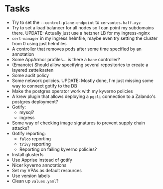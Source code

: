 # Tasks
* Try to set the `--control-plane-endpoint` to `cervantes.haff.xyz`
* Try to set a load balancer for all nodes so I can point my subdomains there. UPDATE: Actually just use a hetzner LB for my ingress-nginx
* `cert-manager` in my ingress helmfile, maybe even try setting the cluster from 0 using just helmfiles
* A controller that removes pods after some time specified by an annotation
* Some AppArmor profiles... is there a `bane` controller?
* (Emanote) Should allow specifying several repositories to create a layered zettelkasten
* Some audit policy
* Some network policies. UPDATE: Mostly done, I'm just missing some way to connect gotify to the DB
* Make the postgres operator work with my kyverno policies
* A krew plugin that allows deploying a `pgcli` connection to a Zalando's postgres deployment?
* Gotify:
  * mysql?
  * ingress
* Some way of checking image signatures to prevent supply chain attacks?
* Gotify reporting:
  * `falco` reporting
  * `trivy` reporting
  * Reporting on failing kyverno policies?
* Install glusterfs
* Use Apprise instead of gotify
* Nicer kyverno annotations
* Set my VPAs as default resources
* Use version labels
* Clean up `values.yaml`?
